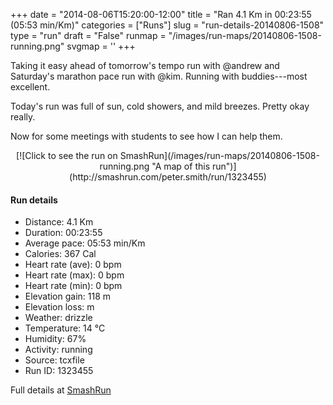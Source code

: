 +++
date = "2014-08-06T15:20:00-12:00"
title = "Ran 4.1 Km in 00:23:55 (05:53 min/Km)"
categories = ["Runs"]
slug = "run-details-20140806-1508"
type = "run"
draft = "False"
runmap = "/images/run-maps/20140806-1508-running.png"
svgmap = '<polyline points="11 5, 13 21, 22 29, 24 41, 34 54, 38 56, 44 56, 53 51, 68 49, 76 57, 83 71, 89 74, 71 93, 62 91, 57 93, 53 90, 43 93, 34 100, 30 99, 25 95, 15 85, 21 62, 36 56, 24 41, 23 31, 16 23, 17 22, 38 2, 35 0">'
+++

Taking it easy ahead of tomorrow's tempo run with @andrew and Saturday's marathon pace run with  @kim. Running with buddies---most excellent. 

Today's run was full of sun, cold showers, and mild breezes. Pretty okay really. 

Now for some meetings with students to see how I can help them. 




<!--more-->

<center>
[![Click to see the run on SmashRun](/images/run-maps/20140806-1508-running.png "A map of this run")](http://smashrun.com/peter.smith/run/1323455)
</center>

#### Run details

* Distance: 4.1 Km
* Duration: 00:23:55
* Average pace: 05:53 min/Km
* Calories: 367 Cal
* Heart rate (ave): 0 bpm
* Heart rate (max): 0 bpm
* Heart rate (min): 0 bpm
* Elevation gain: 118 m
* Elevation loss:  m
* Weather: drizzle
* Temperature: 14 &deg;C
* Humidity: 67%
* Activity: running
* Source: tcxfile
* Run ID: 1323455

Full details at [SmashRun](http://smashrun.com/peter.smith/run/1323455)